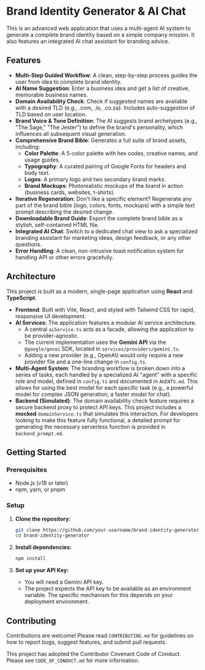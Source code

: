 # Brand Identity Generator & AI Chat

This is an advanced web application that uses a multi-agent AI system to generate a complete brand identity based on a simple company mission. It also features an integrated AI chat assistant for branding advice.

## Features

-   **Multi-Step Guided Workflow**: A clean, step-by-step process guides the user from idea to complete brand identity.
-   **AI Name Suggestion**: Enter a business idea and get a list of creative, memorable business names.
-   **Domain Availability Check**: Check if suggested names are available with a desired TLD (e.g., .com, .io, .co.za). Includes auto-suggestion of TLD based on user location.
-   **Brand Voice & Tone Definition**: The AI suggests brand archetypes (e.g., "The Sage," "The Jester") to define the brand's personality, which influences all subsequent visual generation.
-   **Comprehensive Brand Bible**: Generates a full suite of brand assets, including:
    -   **Color Palette**: A 5-color palette with hex codes, creative names, and usage guides.
    -   **Typography**: A curated pairing of Google Fonts for headers and body text.
    -   **Logos**: A primary logo and two secondary brand marks.
    -   **Brand Mockups**: Photorealistic mockups of the brand in action (business cards, websites, t-shirts).
-   **Iterative Regeneration**: Don't like a specific element? Regenerate any part of the brand bible (logo, colors, fonts, mockups) with a simple text prompt describing the desired change.
-   **Downloadable Brand Guide**: Export the complete brand bible as a stylish, self-contained HTML file.
-   **Integrated AI Chat**: Switch to a dedicated chat view to ask a specialized branding assistant for marketing ideas, design feedback, or any other questions.
-   **Error Handling**: A clean, non-intrusive toast notification system for handling API or other errors gracefully.

## Architecture

This project is built as a modern, single-page application using **React** and **TypeScript**.

-   **Frontend**: Built with Vite, React, and styled with Tailwind CSS for rapid, responsive UI development.
-   **AI Services**: The application features a modular AI service architecture.
    -   A central `aiService.ts` acts as a facade, allowing the application to be provider-agnostic.
    -   The current implementation uses the **Gemini API** via the `@google/genai` SDK, located in `services/providers/gemini.ts`.
    -   Adding a new provider (e.g., OpenAI) would only require a new provider file and a one-line change in `config.ts`.
-   **Multi-Agent System**: The branding workflow is broken down into a series of tasks, each handled by a specialized AI "agent" with a specific role and model, defined in `config.ts` and documented in `AGENTS.md`. This allows for using the best model for each specific task (e.g., a powerful model for complex JSON generation, a faster model for chat).
-   **Backend (Simulated)**: The domain availability check feature requires a secure backend proxy to protect API keys. This project includes a **mocked** `domainService.ts` that simulates this interaction. For developers looking to make this feature fully functional, a detailed prompt for generating the necessary serverless function is provided in `backend_prompt.md`.

## Getting Started

### Prerequisites

-   Node.js (v18 or later)
-   npm, yarn, or pnpm

### Setup

1.  **Clone the repository:**
    ```bash
    git clone https://github.com/your-username/brand-identity-generator.git
    cd brand-identity-generator
    ```

2.  **Install dependencies:**
    ```bash
    npm install
    ```

3.  **Set up your API Key:**
    -   You will need a Gemini API key.
    -   The project expects the API key to be available as an environment variable. The specific mechanism for this depends on your deployment environment.

## Contributing

Contributions are welcome! Please read `CONTRIBUTING.md` for guidelines on how to report bugs, suggest features, and submit pull requests.

This project has adopted the Contributor Covenant Code of Conduct. Please see `CODE_OF_CONDUCT.md` for more information.
